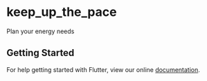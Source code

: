 # keep_up_the_pace

Plan your energy needs

## Getting Started

For help getting started with Flutter, view our online
[documentation](https://flutter.io/).

